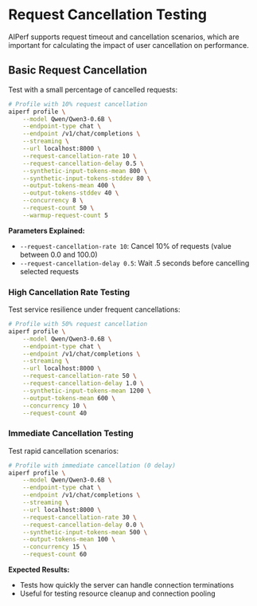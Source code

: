<!--
SPDX-FileCopyrightText: Copyright (c) 2024-2025 NVIDIA CORPORATION & AFFILIATES. All rights reserved.
SPDX-License-Identifier: Apache-2.0
-->

# Request Cancellation Testing

AIPerf supports request timeout and cancellation scenarios, which are important for calculating the impact of user cancellation on performance.


## Basic Request Cancellation

Test with a small percentage of cancelled requests:

<!-- aiperf-run-basic-cancellation -->
```bash
# Profile with 10% request cancellation
aiperf profile \
    --model Qwen/Qwen3-0.6B \
    --endpoint-type chat \
    --endpoint /v1/chat/completions \
    --streaming \
    --url localhost:8000 \
    --request-cancellation-rate 10 \
    --request-cancellation-delay 0.5 \
    --synthetic-input-tokens-mean 800 \
    --synthetic-input-tokens-stddev 80 \
    --output-tokens-mean 400 \
    --output-tokens-stddev 40 \
    --concurrency 8 \
    --request-count 50 \
    --warmup-request-count 5
```
<!-- /aiperf-run-basic-cancellation -->

**Parameters Explained:**
- `--request-cancellation-rate 10`: Cancel 10% of requests (value between 0.0 and 100.0)
- `--request-cancellation-delay 0.5`: Wait .5 seconds before cancelling selected requests

### High Cancellation Rate Testing

Test service resilience under frequent cancellations:

<!-- aiperf-run-high-cancellation -->
```bash
# Profile with 50% request cancellation
aiperf profile \
    --model Qwen/Qwen3-0.6B \
    --endpoint-type chat \
    --endpoint /v1/chat/completions \
    --streaming \
    --url localhost:8000 \
    --request-cancellation-rate 50 \
    --request-cancellation-delay 1.0 \
    --synthetic-input-tokens-mean 1200 \
    --output-tokens-mean 600 \
    --concurrency 10 \
    --request-count 40
```
<!-- /aiperf-run-high-cancellation -->

### Immediate Cancellation Testing

Test rapid cancellation scenarios:

<!-- aiperf-run-immediate-cancellation -->
```bash
# Profile with immediate cancellation (0 delay)
aiperf profile \
    --model Qwen/Qwen3-0.6B \
    --endpoint-type chat \
    --endpoint /v1/chat/completions \
    --streaming \
    --url localhost:8000 \
    --request-cancellation-rate 30 \
    --request-cancellation-delay 0.0 \
    --synthetic-input-tokens-mean 500 \
    --output-tokens-mean 100 \
    --concurrency 15 \
    --request-count 60
```
<!-- /aiperf-run-immediate-cancellation -->

**Expected Results:**
- Tests how quickly the server can handle connection terminations
- Useful for testing resource cleanup and connection pooling
